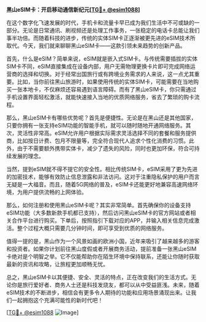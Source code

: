 **黑山eSIM卡：开启移动通信新纪元[[TG💪+ @esim1088](https://t.me/s/esim1088)]**

在这个数字化飞速发展的时代，手机卡和流量卡早已成为我们生活中不可或缺的一部分。无论是日常通讯、刷视频还是处理工作事务，一张稳定的电话卡总能让我们事半功倍。而随着科技的进步，传统的实体SIM卡正逐渐被更先进的eSIM技术所取代。今天，我们就来聊聊黑山eSIM卡——这款引领未来趋势的创新产品。

首先，什么是eSIM？简单来说，eSIM就是嵌入式SIM卡。与传统需要插拔的实体SIM卡不同，eSIM直接集成在设备内部，用户无需物理更换卡片即可完成网络运营商的选择和切换。对于经常出国旅行或有跨境业务需求的人来说，这一点尤其重要。比如，当你前往黑山旅游时，如果使用传统的实体SIM卡，可能需要在当地购买一张本地卡，不仅麻烦还容易遇到语言障碍。而有了黑山eSIM卡，你只需通过手机设置界面轻松激活，就能快速接入当地的优质网络服务，省去了繁琐的购卡流程。

那么，黑山eSIM卡有哪些优势呢？首先是便捷性。无论是在黑山还是其他国家，只要你拥有一张支持eSIM功能的智能手机，就可以随时随地开通网络服务。其次，灵活性非常高。eSIM允许用户根据实际需求灵活选择不同的套餐和服务提供商，比如按日计费、包月不限量等，完全符合现代人追求个性化消费的习惯。此外，由于不需要额外携带实体卡，减少了遗失的风险，同时也更加环保，符合可持续发展的理念。

当然，提到eSIM就不得不提它的安全性。相比传统SIM卡，eSIM采用了更为先进的加密技术，能够有效防止信息泄露和非法访问。这对于注重隐私保护的用户而言无疑是一大福音。而且，随着5G网络的普及，eSIM卡还能更好地兼容高速网络环境，为用户提供流畅的上网体验。

那么，如何注册和使用黑山eSIM卡呢？其实非常简单。首先确保你的设备支持eSIM功能（大多数新款手机都已支持），然后访问黑山eSIM卡的官方网站或者相关合作平台进行购买。下单后，按照指引下载对应的APP，并输入相关信息完成激活。整个过程大概只需要几分钟时间，即可享受到优质的网络服务。

值得一提的是，黑山作为一个风景如画的欧洲小国，近年来吸引了越来越多的游客和投资者。如果你计划前往黑山度假或者开展商务活动，提前准备一张黑山eSIM卡绝对是个明智之举。它不仅能帮助你在陌生环境中保持联系，还能让你随时获取最新的资讯和攻略，让旅程更加顺畅无忧。

总之，黑山eSIM卡以其便捷、安全、灵活的特点，正在改变我们的生活方式。无论你是旅行爱好者、商务人士还是科技发烧友，都可以从中受益匪浅。未来，随着eSIM技术的不断进步，相信会有更多令人期待的功能和应用场景涌现出来。让我们一起拥抱这个充满可能性的新时代吧！

[[TG💪+ @esim1088](https://t.me/s/esim1088) ![Image](https://i.postimg.cc/4NQfJmqS/Snipaste-2025-05-13-00-14-12.png)]